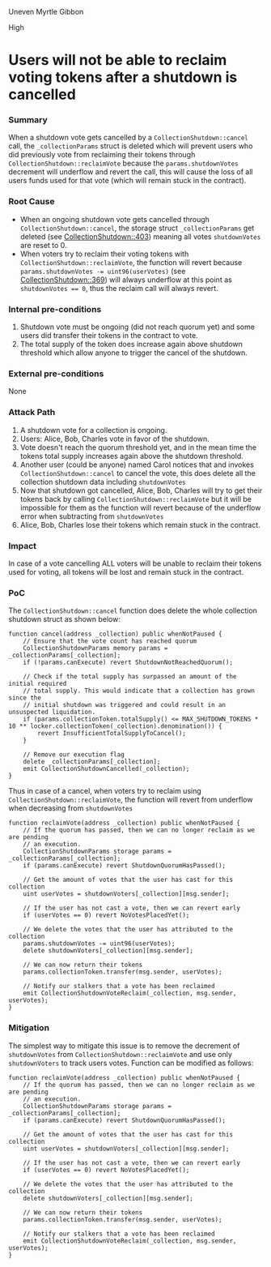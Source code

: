 Uneven Myrtle Gibbon

High

# Users will not be able to reclaim voting tokens after a shutdown is cancelled

### Summary

When a shutdown vote gets cancelled by a `CollectionShutdown::cancel` call, the `_collectionParams` struct is deleted which will prevent users who did previously vote from reclaiming their tokens through `CollectionShutdown::reclaimVote` because the `params.shutdownVotes` decrement will underflow and revert the call, this will cause the loss of all users funds used for that vote (which will remain stuck in the contract).

### Root Cause

- When an ongoing shutdown vote gets cancelled through `CollectionShutdown::cancel`, the storage struct `_collectionParams` get deleted (see [CollectionShutdown::403](https://github.com/sherlock-audit/2024-08-flayer/blob/main/flayer/src/contracts/utils/CollectionShutdown.sol#L403)) meaning all votes `shutdownVotes` are reset to 0.
- When voters try to reclaim their voting tokens with `CollectionShutdown::reclaimVote`, the function will revert because `params.shutdownVotes -= uint96(userVotes)` (see [CollectionShutdown::369](https://github.com/sherlock-audit/2024-08-flayer/blob/main/flayer/src/contracts/utils/CollectionShutdown.sol#L369)) will always underflow at this point as `shutdownVotes == 0`, thus the reclaim call will always revert.

### Internal pre-conditions

1. Shutdown vote must be ongoing (did not reach quorum yet) and some users did transfer their tokens in the contract to vote.
2. The total supply of the token does increase again above shutdown threshold which allow anyone to trigger the cancel of the shutdown.

### External pre-conditions

None

### Attack Path

1. A shutdown vote for a collection is ongoing.
2. Users: Alice, Bob, Charles vote in favor of the shutdown.
3. Vote doesn't reach the quorum threshold yet, and in the mean time the tokens total supply increases again above the shutdown threshold.
4. Another user (could be anyone) named Carol notices that and invokes `CollectionShutdown::cancel` to cancel the vote, this does delete all the collection shutdown data including `shutdownVotes`
5. Now that shutdown got cancelled, Alice, Bob, Charles will try to get their tokens back by calling `CollectionShutdown::reclaimVote` but it will be impossible for them as the function will revert because of the underflow error when subtracting from `shutdownVotes`
6. Alice, Bob, Charles lose their tokens which remain stuck in the contract.

### Impact

In case of a vote cancelling ALL voters will be unable to reclaim their tokens used for voting, all tokens will be lost and remain stuck in the contract.

### PoC

The `CollectionShutdown::cancel`  function does delete the whole collection shutdown struct as shown below:

```solidity
function cancel(address _collection) public whenNotPaused {
    // Ensure that the vote count has reached quorum
    CollectionShutdownParams memory params = _collectionParams[_collection];
    if (!params.canExecute) revert ShutdownNotReachedQuorum();

    // Check if the total supply has surpassed an amount of the initial required
    // total supply. This would indicate that a collection has grown since the
    // initial shutdown was triggered and could result in an unsuspected liquidation.
    if (params.collectionToken.totalSupply() <= MAX_SHUTDOWN_TOKENS * 10 ** locker.collectionToken(_collection).denomination()) {
        revert InsufficientTotalSupplyToCancel();
    }

    // Remove our execution flag
    delete _collectionParams[_collection];
    emit CollectionShutdownCancelled(_collection);
}
```

Thus in case of a cancel, when voters try to reclaim using `CollectionShutdown::reclaimVote`, the function will revert from underflow when decreasing from  `shutdownVotes`

```solidity
function reclaimVote(address _collection) public whenNotPaused {
    // If the quorum has passed, then we can no longer reclaim as we are pending
    // an execution.
    CollectionShutdownParams storage params = _collectionParams[_collection];
    if (params.canExecute) revert ShutdownQuorumHasPassed();

    // Get the amount of votes that the user has cast for this collection
    uint userVotes = shutdownVoters[_collection][msg.sender];

    // If the user has not cast a vote, then we can revert early
    if (userVotes == 0) revert NoVotesPlacedYet();

    // We delete the votes that the user has attributed to the collection
    params.shutdownVotes -= uint96(userVotes);
    delete shutdownVoters[_collection][msg.sender];

    // We can now return their tokens
    params.collectionToken.transfer(msg.sender, userVotes);

    // Notify our stalkers that a vote has been reclaimed
    emit CollectionShutdownVoteReclaim(_collection, msg.sender, userVotes);
}
```

### Mitigation

The simplest way to mitigate this issue is to remove the decrement of `shutdownVotes`  from `CollectionShutdown::reclaimVote` and use only `shutdownVoters` to track users votes. Function can be modified as follows:

```solidity
function reclaimVote(address _collection) public whenNotPaused {
    // If the quorum has passed, then we can no longer reclaim as we are pending
    // an execution.
    CollectionShutdownParams storage params = _collectionParams[_collection];
    if (params.canExecute) revert ShutdownQuorumHasPassed();

    // Get the amount of votes that the user has cast for this collection
    uint userVotes = shutdownVoters[_collection][msg.sender];

    // If the user has not cast a vote, then we can revert early
    if (userVotes == 0) revert NoVotesPlacedYet();

    // We delete the votes that the user has attributed to the collection
    delete shutdownVoters[_collection][msg.sender];

    // We can now return their tokens
    params.collectionToken.transfer(msg.sender, userVotes);

    // Notify our stalkers that a vote has been reclaimed
    emit CollectionShutdownVoteReclaim(_collection, msg.sender, userVotes);
}
```